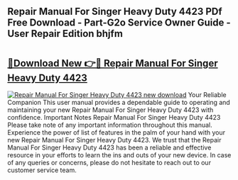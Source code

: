 ## Repair Manual For Singer Heavy Duty 4423 PDf Free Download - Part-G2o Service Owner Guide - User Repair Edition bhjfm

# <h2><a href="http://bc57965.oget.top/?id=Repair+Manual+For+Singer+Heavy+Duty+4423">🔗Download New 👉🔴 Repair Manual For Singer Heavy Duty 4423</a></h2>

[![Repair Manual For Singer Heavy Duty 4423 new download](https://i.imgur.com/5g1atiW.png)](http://bc57965.oget.top/?id=Repair+Manual+For+Singer+Heavy+Duty+4423)
Your Reliable Companion This user manual provides a dependable guide to operating and maintaining your new Repair Manual For Singer Heavy Duty 4423 with confidence. Important Notes Repair Manual For Singer Heavy Duty 4423 Please take note of any important information throughout this manual. Experience the power of list of features in the palm of your hand with your new Repair Manual For Singer Heavy Duty 4423. We trust that the Repair Manual For Singer Heavy Duty 4423 has been a reliable and effective resource in your efforts to learn the ins and outs of your new device. In case of any queries or concerns, please do not hesitate to reach out to our customer service team.
